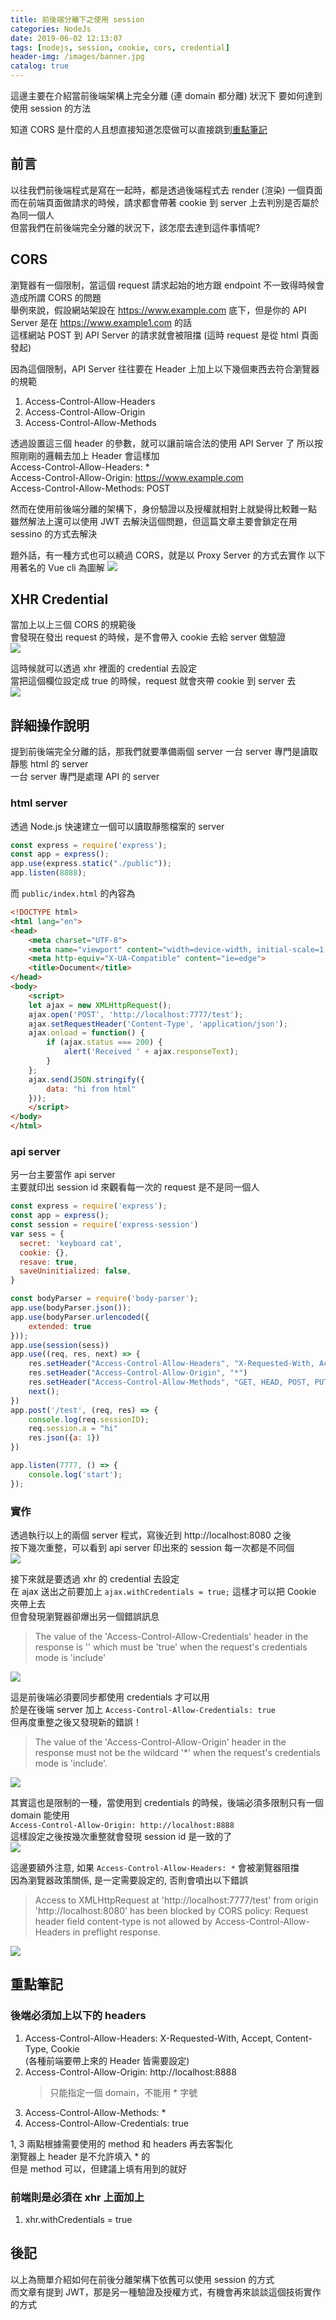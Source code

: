 ```yaml
---
title: 前後端分離下之使用 session
categories: NodeJs
date: 2019-06-02 12:13:07
tags: [nodejs, session, cookie, cors, credential]
header-img: /images/banner.jpg
catalog: true
---
```


這邊主要在介紹當前後端架構上完全分離 (連 domain 都分離) 狀況下
要如何達到使用 session 的方法

知道 CORS 是什麼的人且想直接知道怎麼做可以直接跳到[重點筆記](#重點筆記)

<!-- more -->

## 前言

以往我們前後端程式是寫在一起時，都是透過後端程式去 render (渲染) 一個頁面  
而在前端頁面做請求的時候，請求都會帶著 cookie 到 server 上去判別是否屬於為同一個人  
但當我們在前後端完全分離的狀況下，該怎麼去達到這件事情呢?

## CORS

瀏覽器有一個限制，當這個 request 請求起始的地方跟 endpoint 不一致得時候會造成所謂 CORS 的問題  
舉例來說，假設網站架設在 https://www.example.com 底下，但是你的 API Server 是在 https://www.example1.com 的話  
這樣網站 POST 到 API Server 的請求就會被阻擋 (這時 request 是從 html 頁面發起)  

因為這個限制，API Server 往往要在 Header 上加上以下幾個東西去符合瀏覽器的規範

1. Access-Control-Allow-Headers
2. Access-Control-Allow-Origin
3. Access-Control-Allow-Methods

透過設置這三個 header 的參數，就可以讓前端合法的使用 API Server 了
所以按照剛剛的邏輯去加上 Header 會這樣加  
Access-Control-Allow-Headers: *  
Access-Control-Allow-Origin: https://www.example.com  
Access-Control-Allow-Methods: POST  

然而在使用前後端分離的架構下，身份驗證以及授權就相對上就變得比較難一點  
雖然解法上還可以使用 JWT 去解決這個問題，但這篇文章主要會鎖定在用 sessino 的方式去解決

題外話，有一種方式也可以繞過 CORS，就是以 Proxy Server 的方式去實作
以下用著名的 Vue cli 為圖解
![](/images/vue-cli-proxy.png)

## XHR Credential  

當加上以上三個 CORS 的規範後  
會發現在發出 request 的時候，是不會帶入 cookie 去給 server 做驗證  
![](/images/ajax-session/ajax-01.png)

這時候就可以透過 xhr 裡面的 credential 去設定  
當把這個欄位設定成 true 的時候，request 就會夾帶 cookie 到 server 去  
![](/images/ajax-session/ajax-02.png)

## 詳細操作說明  

提到前後端完全分離的話，那我們就要準備兩個 server 
一台 server 專門是讀取靜態 html 的 server  
一台 server 專門是處理 API 的 server  

### html server

透過 Node.js 快速建立一個可以讀取靜態檔案的 server

```javascript
const express = require('express');
const app = express();
app.use(express.static("./public"));
app.listen(8888);
```

而 `public/index.html` 的內容為

```html
<!DOCTYPE html>
<html lang="en">
<head>
    <meta charset="UTF-8">
    <meta name="viewport" content="width=device-width, initial-scale=1.0">
    <meta http-equiv="X-UA-Compatible" content="ie=edge">
    <title>Document</title>
</head>
<body>
    <script>
    let ajax = new XMLHttpRequest();
    ajax.open('POST', 'http://localhost:7777/test');
    ajax.setRequestHeader('Content-Type', 'application/json');
    ajax.onload = function() {
        if (ajax.status === 200) {
            alert('Received ' + ajax.responseText);
        }
    };
    ajax.send(JSON.stringify({
        data: "hi from html"
    }));
    </script>
</body>
</html>
```

### api server

另一台主要當作 api server  
主要就印出 session id 來觀看每一次的 request 是不是同一個人

```javascript
const express = require('express');
const app = express();
const session = require('express-session')
var sess = {
  secret: 'keyboard cat',
  cookie: {},
  resave: true,
  saveUninitialized: false,
}

const bodyParser = require('body-parser');
app.use(bodyParser.json());
app.use(bodyParser.urlencoded({
    extended: true
}));
app.use(session(sess))
app.use((req, res, next) => {
    res.setHeader("Access-Control-Allow-Headers", "X-Requested-With, Accept, Content-Type, Cookie")
    res.setHeader("Access-Control-Allow-Origin", "*")
    res.setHeader("Access-Control-Allow-Methods", "GET, HEAD, POST, PUT, DELETE, TRACE, OPTIONS, PATCH")
    next();
})
app.post('/test', (req, res) => {
    console.log(req.sessionID);
    req.session.a = "hi"
    res.json({a: 1})
})

app.listen(7777, () => {
    console.log('start');
});
```

### 實作

透過執行以上的兩個 server 程式，寫後近到 http://localhost:8080 之後  
按下幾次重整，可以看到 api server 印出來的 session 每一次都是不同個  
![](/images/ajax-session/ajax-03.png)

接下來就是要透過 xhr 的 credential 去設定  
在 ajax 送出之前要加上 `ajax.withCredentials = true;` 這樣才可以把 Cookie 夾帶上去  
但會發現瀏覽器卻爆出另一個錯誤訊息  
> The value of the 'Access-Control-Allow-Credentials' header in the response is '' which must be 'true' when the request's credentials mode is 'include'  

![](/images/ajax-session/ajax-04.png)


這是前後端必須要同步都使用 credentials 才可以用  
於是在後端 server 加上 `Access-Control-Allow-Credentials: true`  
但再度重整之後又發現新的錯誤！  
> The value of the 'Access-Control-Allow-Origin' header in the response must not be the wildcard '*' when the request's credentials mode is 'include'.

![](/images/ajax-session/ajax-05.png)

其實這也是限制的一種，當使用到 credentials 的時候，後端必須多限制只有一個 domain 能使用  
`Access-Control-Allow-Origin: http://localhost:8888`  
這樣設定之後按幾次重整就會發現 session id 是一致的了  
![](/images/ajax-session/ajax-06.png)

這邊要額外注意, 如果 `Access-Control-Allow-Headers: *` 會被瀏覽器阻擋  
因為瀏覽器政策關係, 是一定需要設定的, 否則會噴出以下錯誤  
> Access to XMLHttpRequest at 'http://localhost:7777/test' from origin 'http://localhost:8080' has been blocked by CORS policy: Request header field content-type is not allowed by Access-Control-Allow-Headers in preflight response.

![](/images/ajax-session/ajax-07.png)


## 重點筆記

### 後端必須加上以下的 headers

1. Access-Control-Allow-Headers: X-Requested-With, Accept, Content-Type, Cookie  
    (各種前端要帶上來的 Header 皆需要設定)
2. Access-Control-Allow-Origin: http://localhost:8888
    > 只能指定一個 domain，不能用 * 字號
3. Access-Control-Allow-Methods: *
4. Access-Control-Allow-Credentials: true

1, 3 兩點根據需要使用的 method 和 headers 再去客製化  
瀏覽器上 header 是不允許填入 * 的  
但是 method 可以，但建議上填有用到的就好  

### 前端則是必須在 xhr 上面加上

1. xhr.withCredentials = true

## 後記  

以上為簡單介紹如何在前後分離架構下依舊可以使用 session 的方式  
而文章有提到 JWT，那是另一種驗證及授權方式，有機會再來談談這個技術實作的方式  